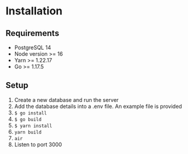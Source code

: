 # Installation

## Requirements

- PostgreSQL 14
- Node version >= 16
- Yarn >= 1.22.17
- Go >= 1.17.5

## Setup

1. Create a new database and run the server
2. Add the database details into a .env file. An example file is provided
3. `$ go install`
4. `$ go build`
5. `$ yarn install`
6. `yarn build`
7. `air`
8. Listen to port 3000
